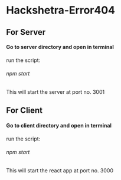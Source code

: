 # Hackshetra-Error404

## For Server
#### Go to server directory and open in terminal 
run the script: 
###### npm start
This will start the server at port no. 3001



## For Client 
#### Go to client directory and open in terminal
run the script: 
###### npm start
This will start the react app at port no. 3000
